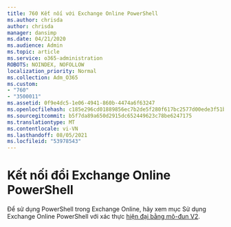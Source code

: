 ```yaml
---
title: 760 Kết nối với Exchange Online PowerShell
ms.author: chrisda
author: chrisda
manager: dansimp
ms.date: 04/21/2020
ms.audience: Admin
ms.topic: article
ms.service: o365-administration
ROBOTS: NOINDEX, NOFOLLOW
localization_priority: Normal
ms.collection: Adm_O365
ms.custom:
- "760"
- "3500011"
ms.assetid: 0f9e4dc5-1e06-4941-860b-4474a6f63247
ms.openlocfilehash: c185e296cd01889856ec7b2de5f280f617bc2577d00ede3f51bcf7a186491615
ms.sourcegitcommit: b5f7da89a650d2915dc652449623c78be6247175
ms.translationtype: MT
ms.contentlocale: vi-VN
ms.lasthandoff: 08/05/2021
ms.locfileid: "53978543"
---
```

# <a name="connect-to-exchange-online-powershell"></a>Kết nối đổi Exchange Online PowerShell

Để sử dụng PowerShell trong Exchange Online, hãy xem mục Sử dụng Exchange Online PowerShell với xác thực [hiện đại bằng mô-đun V2](https://aka.ms/exops-docs).
